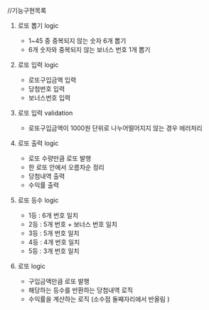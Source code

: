 //기능구현목록
1. 로또 뽑기 logic
    - 1~45 중 중복되지 않는 숫자 6개 뽑기
    - 6개 숫자와 중복되지 않는 보너스 번호 1개 뽑기

2. 로또 입력 logic
    - 로또구입금액 입력
    - 당첨번호 입력
    - 보너스번호 입력

3. 로또 입력 validation 
    - 로또구입금액이 1000원 단위로 나누어떨어지지 않는 경우 에러처리

4. 로또 출력 logic
    - 로또 수량만큼 로또 발행
    - 한 로또 안에서 오름차순 정리
    - 당첨내역 출력
    - 수익률 출력

5. 로또 등수 logic
    - 1등 : 6개 번호 일치
    - 2등 : 5개 번호 + 보너스 번호 일치
    - 3등 : 5개 번호 일치
    - 4등 : 4개 번호 일치
    - 5등 : 3개 번호 일치

6. 로또 logic
    - 구입금액만큼 로또 발행
    - 해당하는 등수를 반환하는 당첨내역 로직
    - 수익률을 계산하는 로직 (소수점 둘째자리에서 반올림 )